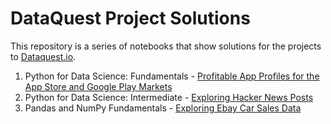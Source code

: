 # DataQuest Project Solutions
This repository is a series of notebooks that show solutions for the projects to [Dataquest.io](www.dataquest.io).

1. Python for Data Science: Fundamentals - [Profitable App Profiles for the App Store and Google Play Markets](https://github.com/doyinsolamiolaoye/DataQuest_Projects/blob/master/Profitable%20App%20Profiles%20for%20the%20App%20Store%20and%20Google%20Play%20Markets.ipynb)
2. Python for Data Science: Intermediate - [Exploring Hacker News Posts]()
3. Pandas and NumPy Fundamentals - [Exploring Ebay Car Sales Data]()
